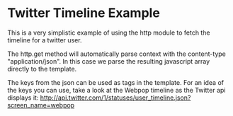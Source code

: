 Twitter Timeline Example
========================

This is a very simplistic example of using the http module to fetch
the timeline for a twitter user.

The http.get method will automatically parse context with the content-type
"application/json". In this case we parse the resulting javascript array
directly to the template.

The keys from the json can be used as tags in the template. For an idea of the
keys you can use, take a look at the Webpop timeline as the Twitter api displays
it: http://api.twitter.com/1/statuses/user_timeline.json?screen_name=webpop